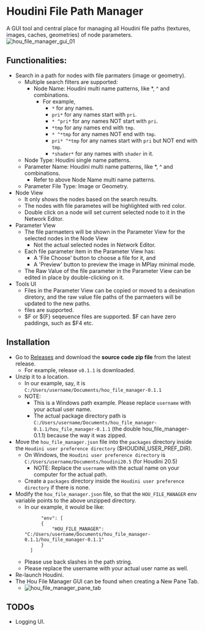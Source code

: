 # Houdini File Path Manager
A GUI tool and central place for managing all Houdini file paths (textures, images, caches, geometries) of node parameters.
![hou_file_manager_gui_01](https://github.com/user-attachments/assets/72080231-e58c-43fc-b32f-6c56a8f03f2f)

## Functionalities:
* Search in a path for nodes with file parmaters (image or geometry).
  * Multiple search filters are supported:
    * Node Name: Houdini multi name patterns, like *, ^ and combinations.
      * For example,
        * `*` for any names.
        * `pri*` for any names start with `pri`.
        * `* ^pri*` for any names NOT start with `pri`.
        * `*tmp` for any names end with `tmp`.
        * `* ^*tmp` for any names NOT end with `tmp`.
        * `pri* ^*tmp` for any names start with `pri` but NOT end with `tmp`.
        * `*shader*` for any names with `shader` in it.
  * Node Type: Houdini single name patterns.
  * Parameter Name: Houdini multi name patterns, like *, ^ and combinations.
    * Refer to above Node Name multi name patterns.
  * Parameter File Type: Image or Geometry.
* Node View
  * It only shows the nodes based on the search results.
  * The nodes with file parametes will be highlighted with red color.
  * Double click on a node will set current selected node to it in the Network Editor.
* Parameter View
  * The file parmaeters will be shown in the Parameter View for the selected nodes in the Node View
    * Not the actual selected nodes in Network Editor.
  * Each file parameter item in the Parameter View has:
    * A 'File Choose' button to choose a file for it, and
    * A 'Preview' button to preview the image in MPlay minimal mode.
  * The Raw Value of the file parameter in the Parameter View can be edited in place by double-clicking on it.
* Tools UI
  * Files in the Parameter View can be copied or moved to a desination diretory, and the raw value file paths of the parmaeters will be updated to the new paths.
  * <UDIM> files are supported.
  * $F or ${F} seqeuence files are supported. $F can have zero paddings, such as $F4 etc.

## Installation
* Go to [Releases](https://github.com/vfxkevin/hou_file_manager/releases) and download the **source code zip file** from the latest release.
  * For example, release `v0.1.1` is downloaded.
* Unzip it to a location.
  * In our example, say, it is `C:/Users/username/Documents/hou_file_manager-0.1.1`
  * NOTE:
    * This is a Windows path example. Please replace `username` with your actual user name.
    * The actual package directory path is `C:/Users/username/Documents/hou_file_manager-0.1.1/hou_file_manager-0.1.1` (the double hou_file_manager-0.1.1) because the way it was zipped.
* Move the `hou_file_manager.json` file into the `packages` directory inside the `Houdini user preference directory` ($HOUDINI_USER_PREF_DIR).
  * On Windows, the `Houdini user preference directory` is `C:/Users/username/Documents/houdini20.5` (for Houdini 20.5)
    * NOTE: Replace the `username` with the actual name on your computer for the actual path.
  * Create a `packages` directory inside the `Houdini user preference directory` if there is none.
* Modify the `hou_file_manager.json` file, so that the `HOU_FILE_MANAGER` env variable points to the above unzipped directory.
  * In our example, it would be like:
    ```
          "env": [
          {
              "HOU_FILE_MANAGER": "C:/Users/username/Documents/hou_file_manager-0.1.1/hou_file_manager-0.1.1"
          }
      ]
    ```
  * Please use back slashes in the path string.
  * Please replace the username with your actual user name as well.
* Re-launch Houdini.
* The Hou File Manager GUI can be found when creating a New Pane Tab.
  * ![hou_file_manager_pane_tab](https://github.com/user-attachments/assets/67130c8c-2be0-4c0d-91f1-efdc1c55eea4)

## TODOs
* Logging UI.
